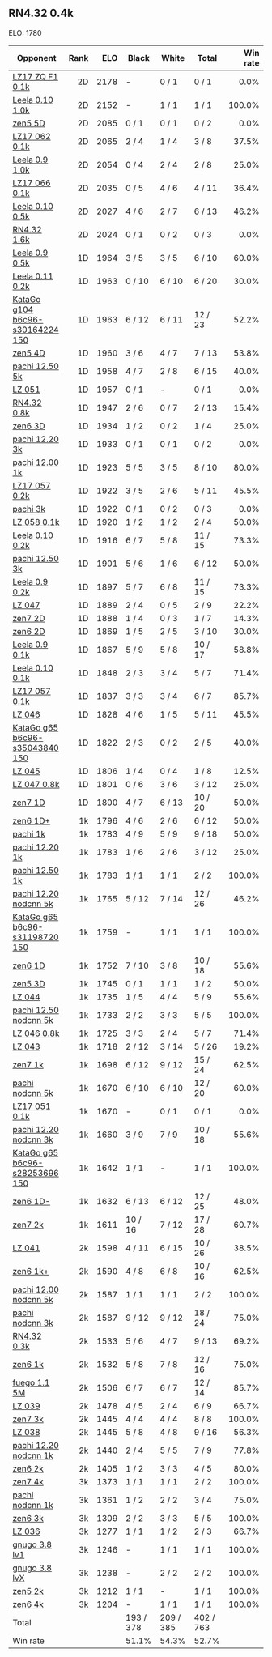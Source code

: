 ## RN4.32 0.4k ##

ELO: 1780

Opponent | Rank | ELO | Black | White | Total | Win rate
---------|-----:|----:|-------|-------|-------|-------:
[LZ17 ZQ F1 0.1k](LZ17%20ZQ%20F1%200.1k.md) | 2D | 2178 | - | 0 / 1 | 0 / 1 | 0.0%
[Leela 0.10 1.0k](Leela%200.10%201.0k.md) | 2D | 2152 | - | 1 / 1 | 1 / 1 | 100.0%
[zen5 5D](zen5%205D.md) | 2D | 2085 | 0 / 1 | 0 / 1 | 0 / 2 | 0.0%
[LZ17 062 0.1k](LZ17%20062%200.1k.md) | 2D | 2065 | 2 / 4 | 1 / 4 | 3 / 8 | 37.5%
[Leela 0.9 1.0k](Leela%200.9%201.0k.md) | 2D | 2054 | 0 / 4 | 2 / 4 | 2 / 8 | 25.0%
[LZ17 066 0.1k](LZ17%20066%200.1k.md) | 2D | 2035 | 0 / 5 | 4 / 6 | 4 / 11 | 36.4%
[Leela 0.10 0.5k](Leela%200.10%200.5k.md) | 2D | 2027 | 4 / 6 | 2 / 7 | 6 / 13 | 46.2%
[RN4.32 1.6k](RN4.32%201.6k.md) | 2D | 2024 | 0 / 1 | 0 / 2 | 0 / 3 | 0.0%
[Leela 0.9 0.5k](Leela%200.9%200.5k.md) | 1D | 1964 | 3 / 5 | 3 / 5 | 6 / 10 | 60.0%
[Leela 0.11 0.2k](Leela%200.11%200.2k.md) | 1D | 1963 | 0 / 10 | 6 / 10 | 6 / 20 | 30.0%
[KataGo g104 b6c96-s30164224 150](KataGo%20g104%20b6c96-s30164224%20150.md) | 1D | 1963 | 6 / 12 | 6 / 11 | 12 / 23 | 52.2%
[zen5 4D](zen5%204D.md) | 1D | 1960 | 3 / 6 | 4 / 7 | 7 / 13 | 53.8%
[pachi 12.50 5k](pachi%2012.50%205k.md) | 1D | 1958 | 4 / 7 | 2 / 8 | 6 / 15 | 40.0%
[LZ 051](LZ%20051.md) | 1D | 1957 | 0 / 1 | - | 0 / 1 | 0.0%
[RN4.32 0.8k](RN4.32%200.8k.md) | 1D | 1947 | 2 / 6 | 0 / 7 | 2 / 13 | 15.4%
[zen6 3D](zen6%203D.md) | 1D | 1934 | 1 / 2 | 0 / 2 | 1 / 4 | 25.0%
[pachi 12.20 3k](pachi%2012.20%203k.md) | 1D | 1933 | 0 / 1 | 0 / 1 | 0 / 2 | 0.0%
[pachi 12.00 1k](pachi%2012.00%201k.md) | 1D | 1923 | 5 / 5 | 3 / 5 | 8 / 10 | 80.0%
[LZ17 057 0.2k](LZ17%20057%200.2k.md) | 1D | 1922 | 3 / 5 | 2 / 6 | 5 / 11 | 45.5%
[pachi 3k](pachi%203k.md) | 1D | 1922 | 0 / 1 | 0 / 2 | 0 / 3 | 0.0%
[LZ 058 0.1k](LZ%20058%200.1k.md) | 1D | 1920 | 1 / 2 | 1 / 2 | 2 / 4 | 50.0%
[Leela 0.10 0.2k](Leela%200.10%200.2k.md) | 1D | 1916 | 6 / 7 | 5 / 8 | 11 / 15 | 73.3%
[pachi 12.50 3k](pachi%2012.50%203k.md) | 1D | 1901 | 5 / 6 | 1 / 6 | 6 / 12 | 50.0%
[Leela 0.9 0.2k](Leela%200.9%200.2k.md) | 1D | 1897 | 5 / 7 | 6 / 8 | 11 / 15 | 73.3%
[LZ 047](LZ%20047.md) | 1D | 1889 | 2 / 4 | 0 / 5 | 2 / 9 | 22.2%
[zen7 2D](zen7%202D.md) | 1D | 1888 | 1 / 4 | 0 / 3 | 1 / 7 | 14.3%
[zen6 2D](zen6%202D.md) | 1D | 1869 | 1 / 5 | 2 / 5 | 3 / 10 | 30.0%
[Leela 0.9 0.1k](Leela%200.9%200.1k.md) | 1D | 1867 | 5 / 9 | 5 / 8 | 10 / 17 | 58.8%
[Leela 0.10 0.1k](Leela%200.10%200.1k.md) | 1D | 1848 | 2 / 3 | 3 / 4 | 5 / 7 | 71.4%
[LZ17 057 0.1k](LZ17%20057%200.1k.md) | 1D | 1837 | 3 / 3 | 3 / 4 | 6 / 7 | 85.7%
[LZ 046](LZ%20046.md) | 1D | 1828 | 4 / 6 | 1 / 5 | 5 / 11 | 45.5%
[KataGo g65 b6c96-s35043840 150](KataGo%20g65%20b6c96-s35043840%20150.md) | 1D | 1822 | 2 / 3 | 0 / 2 | 2 / 5 | 40.0%
[LZ 045](LZ%20045.md) | 1D | 1806 | 1 / 4 | 0 / 4 | 1 / 8 | 12.5%
[LZ 047 0.8k](LZ%20047%200.8k.md) | 1D | 1801 | 0 / 6 | 3 / 6 | 3 / 12 | 25.0%
[zen7 1D](zen7%201D.md) | 1D | 1800 | 4 / 7 | 6 / 13 | 10 / 20 | 50.0%
[zen6 1D+](zen6%201D+.md) | 1k | 1796 | 4 / 6 | 2 / 6 | 6 / 12 | 50.0%
[pachi 1k](pachi%201k.md) | 1k | 1783 | 4 / 9 | 5 / 9 | 9 / 18 | 50.0%
[pachi 12.20 1k](pachi%2012.20%201k.md) | 1k | 1783 | 1 / 6 | 2 / 6 | 3 / 12 | 25.0%
[pachi 12.50 1k](pachi%2012.50%201k.md) | 1k | 1783 | 1 / 1 | 1 / 1 | 2 / 2 | 100.0%
[pachi 12.20 nodcnn 5k](pachi%2012.20%20nodcnn%205k.md) | 1k | 1765 | 5 / 12 | 7 / 14 | 12 / 26 | 46.2%
[KataGo g65 b6c96-s31198720 150](KataGo%20g65%20b6c96-s31198720%20150.md) | 1k | 1759 | - | 1 / 1 | 1 / 1 | 100.0%
[zen6 1D](zen6%201D.md) | 1k | 1752 | 7 / 10 | 3 / 8 | 10 / 18 | 55.6%
[zen5 3D](zen5%203D.md) | 1k | 1745 | 0 / 1 | 1 / 1 | 1 / 2 | 50.0%
[LZ 044](LZ%20044.md) | 1k | 1735 | 1 / 5 | 4 / 4 | 5 / 9 | 55.6%
[pachi 12.50 nodcnn 5k](pachi%2012.50%20nodcnn%205k.md) | 1k | 1733 | 2 / 2 | 3 / 3 | 5 / 5 | 100.0%
[LZ 046 0.8k](LZ%20046%200.8k.md) | 1k | 1725 | 3 / 3 | 2 / 4 | 5 / 7 | 71.4%
[LZ 043](LZ%20043.md) | 1k | 1718 | 2 / 12 | 3 / 14 | 5 / 26 | 19.2%
[zen7 1k](zen7%201k.md) | 1k | 1698 | 6 / 12 | 9 / 12 | 15 / 24 | 62.5%
[pachi nodcnn 5k](pachi%20nodcnn%205k.md) | 1k | 1670 | 6 / 10 | 6 / 10 | 12 / 20 | 60.0%
[LZ17 051 0.1k](LZ17%20051%200.1k.md) | 1k | 1670 | - | 0 / 1 | 0 / 1 | 0.0%
[pachi 12.20 nodcnn 3k](pachi%2012.20%20nodcnn%203k.md) | 1k | 1660 | 3 / 9 | 7 / 9 | 10 / 18 | 55.6%
[KataGo g65 b6c96-s28253696 150](KataGo%20g65%20b6c96-s28253696%20150.md) | 1k | 1642 | 1 / 1 | - | 1 / 1 | 100.0%
[zen6 1D-](zen6%201D-.md) | 1k | 1632 | 6 / 13 | 6 / 12 | 12 / 25 | 48.0%
[zen7 2k](zen7%202k.md) | 1k | 1611 | 10 / 16 | 7 / 12 | 17 / 28 | 60.7%
[LZ 041](LZ%20041.md) | 2k | 1598 | 4 / 11 | 6 / 15 | 10 / 26 | 38.5%
[zen6 1k+](zen6%201k+.md) | 2k | 1590 | 4 / 8 | 6 / 8 | 10 / 16 | 62.5%
[pachi 12.00 nodcnn 5k](pachi%2012.00%20nodcnn%205k.md) | 2k | 1587 | 1 / 1 | 1 / 1 | 2 / 2 | 100.0%
[pachi nodcnn 3k](pachi%20nodcnn%203k.md) | 2k | 1587 | 9 / 12 | 9 / 12 | 18 / 24 | 75.0%
[RN4.32 0.3k](RN4.32%200.3k.md) | 2k | 1533 | 5 / 6 | 4 / 7 | 9 / 13 | 69.2%
[zen6 1k](zen6%201k.md) | 2k | 1532 | 5 / 8 | 7 / 8 | 12 / 16 | 75.0%
[fuego 1.1 5M](fuego%201.1%205M.md) | 2k | 1506 | 6 / 7 | 6 / 7 | 12 / 14 | 85.7%
[LZ 039](LZ%20039.md) | 2k | 1478 | 4 / 5 | 2 / 4 | 6 / 9 | 66.7%
[zen7 3k](zen7%203k.md) | 2k | 1445 | 4 / 4 | 4 / 4 | 8 / 8 | 100.0%
[LZ 038](LZ%20038.md) | 2k | 1445 | 5 / 8 | 4 / 8 | 9 / 16 | 56.3%
[pachi 12.20 nodcnn 1k](pachi%2012.20%20nodcnn%201k.md) | 2k | 1440 | 2 / 4 | 5 / 5 | 7 / 9 | 77.8%
[zen6 2k](zen6%202k.md) | 2k | 1405 | 1 / 2 | 3 / 3 | 4 / 5 | 80.0%
[zen7 4k](zen7%204k.md) | 3k | 1373 | 1 / 1 | 1 / 1 | 2 / 2 | 100.0%
[pachi nodcnn 1k](pachi%20nodcnn%201k.md) | 3k | 1361 | 1 / 2 | 2 / 2 | 3 / 4 | 75.0%
[zen6 3k](zen6%203k.md) | 3k | 1309 | 2 / 2 | 3 / 3 | 5 / 5 | 100.0%
[LZ 036](LZ%20036.md) | 3k | 1277 | 1 / 1 | 1 / 2 | 2 / 3 | 66.7%
[gnugo 3.8 lv1](gnugo%203.8%20lv1.md) | 3k | 1246 | - | 1 / 1 | 1 / 1 | 100.0%
[gnugo 3.8 lvX](gnugo%203.8%20lvX.md) | 3k | 1238 | - | 2 / 2 | 2 / 2 | 100.0%
[zen5 2k](zen5%202k.md) | 3k | 1212 | 1 / 1 | - | 1 / 1 | 100.0%
[zen6 4k](zen6%204k.md) | 3k | 1204 | - | 1 / 1 | 1 / 1 | 100.0%
Total | | | 193 / 378 | 209 / 385 | 402 / 763 | 
Win rate| | | 51.1% | 54.3% | 52.7% | 

